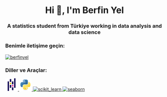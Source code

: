 <h1 align="center">Hi 👋, I'm Berfin Yel</h1>
<h3 align="center">A statistics student from Türkiye working in data analysis and data science</h3>

<h3 align="left">Benimle iletişime geçin:</h3>
<p align="left">
<a href="https://linkedin.com/in/berfinyel" target="blank"><img align="center" src="https://raw.githubusercontent.com/rahuldkjain/github-profile-readme-generator/master/src/images/icons/Social/linked-in-alt.svg" alt="berfinyel" height="30" width="40" /></a>
</p>

<h3 align="left">Diller ve Araçlar:</h3>
<p align="left"> <a href="https://pandas.pydata.org/" target="_blank" rel="noreferrer"> <img src="https://raw.githubusercontent.com/devicons/devicon/2ae2a900d2f041da66e950e4d48052658d850630/icons/pandas/pandas-original.svg" alt="pandas" width="40" height="40"/> </a> <a href="https://www.python.org" target="_blank" rel="noreferrer"> <img src="https://raw.githubusercontent.com/devicons/devicon/master/icons/python/python-original.svg" alt="python" width="40" height="40"/> </a> <a href="https://scikit-learn.org/" target="_blank" rel = "noreferrer"> <img src = "https://upload.wikimedia.org/wikipedia/commons/0/05/Scikit_learn_logo_small.svg" alt = "scikit_learn" width = "40" height = "40"/> </a> <a href = "https://seaborn.pydata.org/" target = "_blank" rel = "noreferrer"> <img src = "https://seaborn.pydata.org/_images/logo-mark-lightbg.svg" alt = "seaborn" width = "40" height = "40"/> </a> </p>
